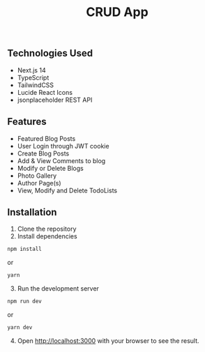<h1 align="center">CRUD App</h1>

<br>

## Technologies Used

- Next.js 14
- TypeScript
- TailwindCSS
- Lucide React Icons
- jsonplaceholder REST API

## Features

- Featured Blog Posts
- User Login through JWT cookie
- Create Blog Posts
- Add & View Comments to blog
- Modify or Delete Blogs
- Photo Gallery
- Author Page(s)
- View, Modify and Delete TodoLists

## Installation

1. Clone the repository
2. Install dependencies

```bash
npm install
```

or

```bash
yarn
```

3. Run the development server

```bash
npm run dev
```

or

```bash
yarn dev
```

4. Open [http://localhost:3000](http://localhost:3000) with your browser to see the result.
